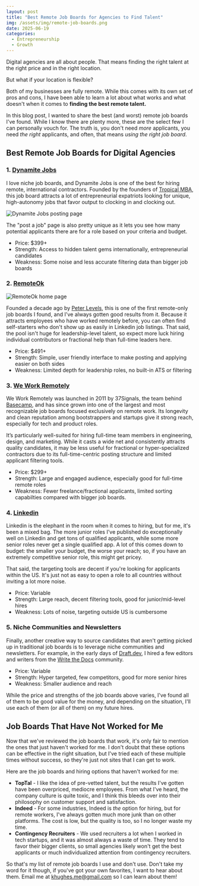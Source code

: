 ```yaml
---
layout: post
title: "Best Remote Job Boards for Agencies to Find Talent"
img: /assets/img/remote-job-boards.png
date: 2025-06-19
categories:
  - Entrepreneurship
  - Growth
---
```


Digital agencies are all about people. That means finding the right talent at the right price and in the right location.

But what if your location is flexible?

Both of my businesses are fully remote. While this comes with its own set of pros and cons, I have been able to learn a lot about what works and what doesn't when it comes to **finding the best remote talent.**

In this blog post, I wanted to share the best (and worst) remote job boards I've found. While I know there are plenty more, these are the select few I can personally vouch for. The truth is, you don't need *more* applicants, you need *the right* applicants, and often, that means *using the right job board*.

## Best Remote Job Boards for Digital Agencies

### 1. [Dynamite Jobs](https://dynamitejobs.com/)

I love niche job boards, and Dynamite Jobs is one of the best for hiring remote, international contractors. Founded by the founders of [Tropical MBA](https://tropicalmba.com/), this job board attracts a lot of entrepreneurial expatriots looking for unique, high-autonomy jobs that favor output to clocking in and clocking out.

![Dynamite Jobs posting page](https://i.imgur.com/jSjzm43.png)

The "post a job" page is also pretty unique as it lets you see how many potential applicants there are for a role based on your criteria and budget.

- Price: $399+
- Strength: Access to hidden talent gems internationally, entrepreneurial candidates
- Weakness: Some noise and less accurate filtering data than bigger job boards

### 2. [RemoteOk](https://remoteok.com/)

![RemoteOk home page](https://i.imgur.com/GfaanmB.png)

Founded a decade ago by [Peter Levels](https://levels.io/remote-ok/), this is one of the first remote-only job boards I found, and I've always gotten good results from it. Because it attracts employees who have worked remotely before, you can often find self-starters who don't show up as easily in Linkedin job listings. That said, the pool isn't huge for leadership-level talent, so expect more luck hiring individual contributors or fractional help than full-time leaders here.

- Price: $491+
- Strength: Simple, user friendly interface to make posting and applying easier on both sides
- Weakness: Limited depth for leadership roles, no built-in ATS or filtering

### 3. [We Work Remotely](https://weworkremotely.com/)
We Work Remotely was launched in 2011 by 37Signals, the team behind [Basecamp](https://basecamp.com/), and has since grown into one of the largest and most recognizable job boards focused exclusively on remote work. Its longevity and clean reputation among bootstrappers and startups give it strong reach, especially for tech and product roles.

It’s particularly well-suited for hiring full-time team members in engineering, design, and marketing. While it casts a wide net and consistently attracts quality candidates, it may be less useful for fractional or hyper-specialized contractors due to its full-time-centric posting structure and limited applicant filtering tools.

- Price: $299+
- Strength: Large and engaged audience, especially good for full-time remote roles
- Weakness: Fewer freelance/fractional applicants, limited sorting capabilties compared with bigger job boards.

### 4. [Linkedin](https://www.linkedin.com/job-posting/)
Linkedin is the elephant in the room when it comes to hiring, but for me, it's been a mixed bag. The more junior roles I've published do exceptionally well on Linkedin and get tons of qualified applicants, while some more senior roles never get a single qualified app. A lot of this comes down to budget: the smaller your budget, the worse your reach; so, if you have an extremely competitive senior role, this might get pricey.

That said, the targeting tools are decent if you're looking for applicants within the US. It's just not as easy to open a role to all countries without inviting a lot more noise.

- Price: Variable
- Strength: Large reach, decent filtering tools, good for junior/mid-level hires
- Weakness: Lots of noise, targeting outside US is cumbersome

### 5. Niche Communities and Newsletters
Finally, another creative way to source candidates that aren't getting picked up in traditional job boards is to leverage niche communities and newsletters. For example, in the early days of [Draft.dev](https://draft.dev), I hired a few editors and writers from the [Write the Docs](https://www.writethedocs.org/index.html#) community.

- Price: Variable
- Strength: Hyper targeted, few competitors, good for more senior hires
- Weakness: Smaller audience and reach

While the price and strengths of the job boards above varies, I've found all of them to be good value for the money, and depending on the situation, I'll use each of them (or all of them) on my future hires.

## Job Boards That Have Not Worked for Me
Now that we've reviewed the job boards that work, it's only fair to mention the ones that just haven't worked for me. I don't doubt that these options can be effective in the right situation, but I've tried each of these multiple times without success, so they're just not sites that I can get to work.

Here are the job boards and hiring options that haven't worked for me:

- **TopTal** - I like the idea of pre-vetted talent, but the results I've gotten have been overpriced, mediocre employees. From what I've heard, the company culture is quite toxic, and I think this bleeds over into their philosophy on customer support and satisfaction.
- **Indeed** - For some industries, Indeed is *the* option for hiring, but for remote workers, I've always gotten much more junk than on other platforms. The cost is low, but the quality is too, so I no longer waste my time.
- **Contingency Recruiters** - We used recruiters a lot when I worked in tech startups, and it was almost always a waste of time. They tend to favor their bigger clients, so small agencies likely won't get the best applicants or much individualized attention from contingency recruiters.

So that's my list of remote job boards I use and don't use. Don't take my word for it though, if you've got your own favorites, I want to hear about them. Email me at [khughes.me@gmail.com](mailto:khughes.me@gmail.com) so I can learn about them!
